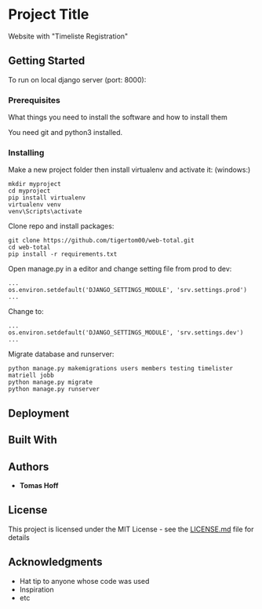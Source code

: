 # Project Title

Website with "Timeliste Registration"

## Getting Started

To run on local django server (port: 8000):

### Prerequisites

What things you need to install the software and how to install them

You need git and python3 installed.

### Installing

Make a new project folder then install virtualenv and activate it:
(windows:)

```
mkdir myproject
cd myproject
pip install virtualenv
virtualenv venv
venv\Scripts\activate
```

Clone repo and install packages:

```
git clone https://github.com/tigertom00/web-total.git
cd web-total
pip install -r requirements.txt
```

Open manage.py in a editor and change setting file from prod to dev:

```
...
os.environ.setdefault('DJANGO_SETTINGS_MODULE', 'srv.settings.prod')
...
```

Change to:

```
...
os.environ.setdefault('DJANGO_SETTINGS_MODULE', 'srv.settings.dev')
...
```

Migrate database and runserver:

```
python manage.py makemigrations users members testing timelister matriell jobb
python manage.py migrate
python manage.py runserver
```

## Deployment

## Built With

## Authors

- **Tomas Hoff**

## License

This project is licensed under the MIT License - see the [LICENSE.md](LICENSE.md) file for details

## Acknowledgments

- Hat tip to anyone whose code was used
- Inspiration
- etc
